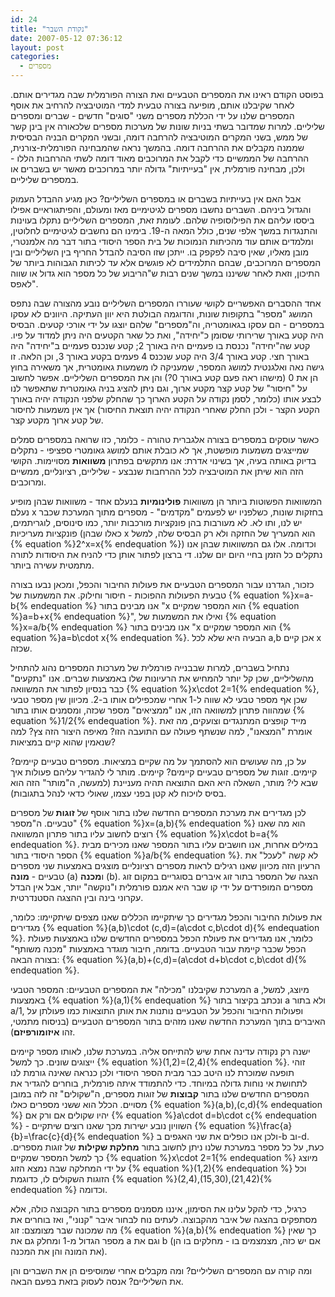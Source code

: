 ```yaml
---
id: 24
title: "נקודת השבר"
date: 2007-05-12 07:36:12
layout: post
categories: 
  - מספרים
---
```

בפוסט הקודם ראינו את המספרים הטבעיים ואת הצורה הפורמלית שבה מגדירים אותם. לאחר שקיבלנו אותם, מופיעה בצורה טבעית למדי המוטיבציה להרחיב את אוסף המספרים שלנו על ידי הכללת מספרים משני "סוגים" חדשים - שברים ומספרים שליליים. למרות שמדובר בשתי בניות שונות של מערכות מספרים שלכאורה אין בינן קשר של ממש, בשני המקרים המוטיבציה להרחבה דומה, ובשני המקרים הבניה הבסיסית שממנה מקבלים את ההרחבה דומה. בהמשך נראה שהמבחינה הפורמלית-צורנית, ההרחבה של הממשיים כדי לקבל את המרוכבים מאוד דומה לשתי ההרחבות הללו - ולכן, מבחינה פורמלית, אין "בעייתיות" גדולה יותר במרוכבים מאשר יש בשברים או במספרים שליליים.

אבל האם אין בעייתיות בשברים או במספרים השליליים? כאן מגיע ההבדל העמוק והגדול ביניהם. השברים נחשבו מספרים לגיטימיים מאז ומעולם, והפיתגוראיים אפילו ביססו עליהם את הפילוסופיה שלהם. לעומת זאת, המספרים השליליים נתקלו בעוינות והתנגדות במשך אלפי שנים, כולל המאה ה-19. בימינו הם נחשבים לגיטימיים לחלוטין, ומלמדים אותם עוד מהכיתות הנמוכות של בית הספר היסודי בתור דבר מה אלמנטרי, מובן מאליו, שאין סיבה לפקפק בו. ייתכן שזו הסיבה להבדל החריף בין השליליים ובין המספרים המרוכבים, שבהם התלמידים לא פוגשים אלא עד לכיתות הגבוהות ביותר של התיכון, וזאת לאחר ששיננו במשך שנים רבות ש"הריבוע של כל מספר הוא גדול או שווה לאפס".

אחד ההסברים האפשריים לקושי שעוררו המספרים השליליים נובע מהצורה שבה נתפס המושג "מספר" בתקופות שונות, והדוגמה הבולטת היא יוון העתיקה. היוונים לא עסקו במספרים - הם עסקו בגאומטריה, וה"מספרים" שלהם יוצגו על ידי אורכי קטעים. הבסיס היה קטע באורך שרירותי שסומן כ"יחידה", ואת כל שאר הקטעים היה ניתן למדוד על פיו. קטע שה"יחידה" נכנסת בו פעמיים היה באורך 2; קטע שנכנס פעמיים ב"יחידה" היה באורך חצי. קטע באורך 3/4 היה קטע שנכנס 4 פעמים בקטע באורך 3, וכן הלאה. זו גישה נאה ואלגנטית למושג המספר, שמעניקה לו משמעות גאומטרית, אך משאירה בחוץ הן את 0 (מישהו ראה פעם קטע באורך 0?) והן את המספרים השליליים. אפשר לחשוב על "חיסור" של קטע קצר מקטע ארוך, וגם ניתן להציג בניה גאומטרית שתאפשר לנו לבצע אותו (כלומר, לסמן נקודה על הקטע הארוך כך שהחלק שלפני הנקודה יהיה באורך הקטע הקצר - ולכן החלק שאחרי הנקודה יהיה תוצאת החיסור) אך אין משמעות לחיסור של קטע ארוך מקטע קצר.

כאשר עוסקים במספרים בצורה אלגברית טהורה - כלומר, כזו שרואה במספרים סמלים שמייצגים משמעות מופשטת, אך לא כובלת אותם למושג גאומטרי ספציפי -  נתקלים בדיוק באותה בעיה, אך בשינוי אדרת: אנו מתקשים בפתרון <strong>משוואות</strong> מסויימות. הקושי הזה הוא שיתן את המוטיבציה לכל ההרחבות שנבצע - שליליים, רציונליים, ממשיים ומרוכבים.

המשוואות הפשוטות ביותר הן משוואות <strong>פולינומיות</strong> בנעלם אחד - משוואות שבהן מופיע נעלם x בחזקות שונות, כשלפניו יש לפעמים "מקדמים" - מספרים מתוך המערכת שכבר יש לנו, ותו לא. לא מעורבות בהן פונקציות מורכבות יותר, כמו סינוסים, לוגריתמים, פונקציות מעריכיות (כאלו שבהן x הוא המעריך של החזקה ולא רק הבסיס שלה, למשל {% equation %}2^x=x{% endequation %}) וכדומה. אלו גם המשוואות שבהן אנו נתקלים כל הזמן בחיי היום יום שלנו. די ברצון לפתור אותן כדי להניח את היסודות לתורה מתמטית עשירה ביותר.

כזכור, הגדרנו עבור המספרים הטבעיים את פעולות החיבור והכפל, ומכאן נבעו בצורה טבעית הפעולות ההפוכות - חיסור וחילוק. את המשמעות של {% equation %}x=a-b{% endequation %} אנו מבינים בתור "x הוא המספר שמקיים {% equation %}a=b+x{% endequation %}", ואילו את המשמעות של {% equation %}x=a/b{% endequation %} אנו מבינים בתור "x הוא המספר שמקיים {% equation %}a=b\cdot x{% endequation %}. הבעיה היא שלא לכל a,b אכן קיים x שכזה.

נתחיל בשברים, למרות שבבנייה פורמלית של מערכות המספרים נהוג להתחיל מהשליליים, שכן קל יותר להמחיש את הרעיונות שלו באמצעות שברים. אנו "נתקעים" כבר בנסיון לפתור את המשוואה {% equation %}x\cdot 2=1{% endequation %}, שכן אף מספר טבעי לא שווה ל-1 אחרי שמכפילים אותו ב-2. מכיוון שין מספר טבעי שמהווה פתרון למשוואה הזו, אנו "ממציאים" מספר שכזה, ומסמנים אותו בתור {% equation %}1/2{% endequation %}. מייד קופצים המתנגדים וצועקים, מה זאת אומרת "המצאנו", למה שנשתף פעולה עם התועבה הזו? מאיפה היצור הזה צץ? למה שנאמין שהוא קיים במציאות?

על כן, מה שעושים הוא להסתמך על מה שקיים במציאות. מספרים טבעיים קיימים? קיימים. זוגות של מספרים טבעיים קיימים? קיימים. מותר לי להגדיר עליהם פעולות איך שבא לי? מותר, השאלה היא האם התוצאה תהיה מעניינת (למעשה, ה"מותר" הזה הוא בסיס לויכוח לא קטן בפני עצמו, שאולי כדאי לנהל בתגובות).

לכן מגדירים את מערכת המספרים החדשה שלנו בתור אוסף של <strong>זוגות </strong>של מספרים טבעיים. ה"מספר" {% equation %}x=(a,b){% endequation %} הוא מה שאנו רוצים לחשוב עליו בתור פתרון המשוואה {% equation %}x\cdot b=a{% endequation %}. במילים אחרות, אנו חושבים עליו בתור המספר שאנו מכירים מבית הספר היסודי בתור {% equation %}a/b{% endequation %}. לא קשה "לעכל" את הרעיון הזה מכיוון שאנו רגילים לראות מספרים רציונליים מוצגים באמצעות שני מספרים טבעיים - <strong>מונה</strong> (a) ו<strong>מכנה</strong> (b). הצגה של המספר בתור זוג איברים בסוגריים במקום זוג מספרים המופרדים על ידי קו שבר היא אמנם פורמלית ו"נוקשה" יותר, אבל אין הבדל עקרוני בינה ובין ההצגה הסטנדרטית.

את פעולות החיבור והכפל מגדירים כך שיתקיימו הכללים שאנו מצפים שיתקיימו: כלומר, מגדירים {% equation %}(a,b)\cdot (c,d)=(a\cdot c,b\cdot d){% endequation %}. כלומר, אנו מגדירים את פעולת הכפל במספרים החדשים שלנו באמצעות פעולת הכפל שכבר קיימת עבור הטבעיים. בדומה, חיבור מוגדר באמצעות "מכנה משותף" בצורה הבאה: {% equation %}(a,b)+(c,d)=(a\cdot d+b\cdot c,b\cdot d){% endequation %}.

המערכת שקיבלנו "מכילה" את המספרים הטבעיים: המספר הטבעי a מיוצג, למשל, באמצעות {% equation %}(a,1){% endequation %} ונכתב בקיצור בתור a ולא בתור a/1, ופעולות החיבור והכפל על הטבעיים נותנות את אותן התוצאות כמו פעולתן על האיברים בתוך המערכת החדשה שאנו מזהים בתור המספרים הטבעיים (בניסוח מתמטי, זהו <strong>איזומורפיזם</strong>).

ישנה רק נקודה עדינה אחת שיש להתייחס אליה. במערכת שלנו, לאותו מספר קיימים ייצוגים שונים. כך למשל {% equation %}(1,2)=(2,4){% endequation %}. זוהי תופעה שמוכרת לנו היטב כבר מבית הספר היסודי ולכן כנראה שאינה גורמת לנו לתחושת אי נוחות גדולה במיוחד. כדי להתמודד איתה פורמלית, בוחרים להגדיר את המספרים החדשים שלנו בתור <strong>קבוצות</strong> של זוגות מספרים, ה"שקולים" זה לזה במובן מסויים. הכלל הוא ששני מספרים כאלו {% equation %}(a,b),(c,d){% endequation %} יהיו שקולים אם ורק אם {% equation %}a\cdot d=b\cdot c{% endequation %} - השוויון נובע ישירות מכך שאנו רוצים שיתקיים {% equation %}\frac{a}{b}=\frac{c}{d}{% endequation %} ולכן אנו כופלים את שני האגפים ב-b וב-d. כעת, על כל מספר במערכת שלנו ניתן לחשוב בתור <strong>מחלקת שקילות</strong> של זוגות מספרים. כך למשל המספר שמקיים {% equation %}x\cdot 2=1{% endequation %} מיוצג על ידי המחלקה שבה נמצא הזוג {% equation %}(1,2){% endequation %} וכל הזוגות השקולים לו, כדוגמת {% equation %}(2,4),(15,30),(21,42){% endequation %} וכדומה.

כרגיל, כדי להקל עלינו את הסימון, איננו מסמנים מספרים בתור הקבוצה כולה, אלא מסתפקים בהצגה של איבר מהקבוצה. לעתים נוח לבחור איבר "קנוני", ואז בוחרים את מה שמכונה שבר מצומצם: זוג {% equation %}(a,b){% endequation %} כך שאין מספר הגדול מ-1 ומחלק גם את a וגם את b (אם יש כזה, מצמצמים בו - מחלקים בו הן את המונה והן את המכנה).

ומה קורה עם המספרים השליליים? ומה מקבלים אחרי שמוסיפים הן את השברים והן את השליליים? אנסה לעסוק בזאת בפעם הבאה.
